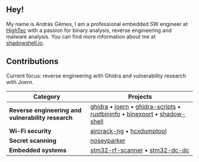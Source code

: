 ## Hey!

My name is András Gémes, I am a professional embedded SW engineer at [HighTec](https://hightec-rt.com/en/) with a passion for binary analysis, reverse engineering and malware analysis. You can find more information about me at [shadowshell.io](https://shadowshell.io).

## Contributions

Current focus: reverse engineering with Ghidra and vulnerability research with Joern.

| Category | Projects |
|----------|----------|
| **Reverse engineering and vulnerability research** | [ghidra](https://github.com/NationalSecurityAgency/ghidra) • [joern](https://github.com/joernio/joern) • [ghidra-scripts](https://github.com/gemesa/ghidra-scripts) • [rustbininfo](https://github.com/N0fix/rustbininfo) • [binexport](https://github.com/google/binexport) • [shadow-shell](https://github.com/gemesa/shadow-shell) |
| **Wi-Fi security** | [aircrack-ng](https://github.com/aircrack-ng/aircrack-ng) • [hcxdumptool](https://github.com/ZerBea/hcxdumptool) |
| **Secret scanning** | [noseyparker](https://github.com/praetorian-inc/noseyparker) |
| **Embedded systems** | [stm32-rf-scanner](https://github.com/gemesa/stm32-rf-scanner) • [stm32-dc-dc](https://github.com/gemesa/stm32-dc-dc) |
